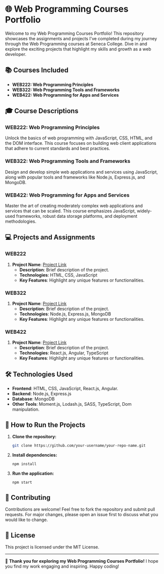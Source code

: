 # 🌐 Web Programming Courses Portfolio

Welcome to my Web Programming Courses Portfolio! This repository showcases the assignments and projects I've completed during my journey through the Web Programming courses at Seneca College. Dive in and explore the exciting projects that highlight my skills and growth as a web developer.

## 📚 Courses Included

- **WEB222: Web Programming Principles**
- **WEB322: Web Programming Tools and Frameworks**
- **WEB422: Web Programming for Apps and Services**

## 🎓 Course Descriptions

### WEB222: Web Programming Principles
Unlock the basics of web programming with JavaScript, CSS, HTML, and the DOM interface. This course focuses on building web client applications that adhere to current standards and best practices.

### WEB322: Web Programming Tools and Frameworks
Design and develop simple web applications and services using JavaScript, along with popular tools and frameworks like Node.js, Express.js, and MongoDB.

### WEB422: Web Programming for Apps and Services
Master the art of creating moderately complex web applications and services that can be scaled. This course emphasizes JavaScript, widely-used frameworks, robust data storage platforms, and deployment methodologies.

## 💻 Projects and Assignments

### WEB222

1. **Project Name**: [Project Link](#)
   - **Description**: Brief description of the project.
   - **Technologies**: HTML, CSS, JavaScript
   - **Key Features**: Highlight any unique features or functionalities.

### WEB322

1. **Project Name**: [Project Link](#)
   - **Description**: Brief description of the project.
   - **Technologies**: Node.js, Express.js, MongoDB
   - **Key Features**: Highlight any unique features or functionalities.

### WEB422

1. **Project Name**: [Project Link](#)
   - **Description**: Brief description of the project.
   - **Technologies**: React.js, Angular, TypeScript
   - **Key Features**: Highlight any unique features or functionalities.

## 🛠️ Technologies Used

- **Frontend**: HTML, CSS, JavaScript, React.js, Angular.
- **Backend**: Node.js, Express.js
- **Database**: MongoDB
- **Other Tools**: Moment.js, Lodash.js, SASS, TypeScript, Dom manipulation.

## 🚀 How to Run the Projects

1. **Clone the repository:**
    ```sh
    git clone https://github.com/your-username/your-repo-name.git
    ```

2. **Install dependencies:**
    ```sh
    npm install
    ```

3. **Run the application:**
    ```sh
    npm start
    ```

## 🤝 Contributing

Contributions are welcome! Feel free to fork the repository and submit pull requests. For major changes, please open an issue first to discuss what you would like to change.

## 📄 License

This project is licensed under the MIT License.

---

🎉 **Thank you for exploring my Web Programming Courses Portfolio!** I hope you find my work engaging and inspiring. Happy coding!

